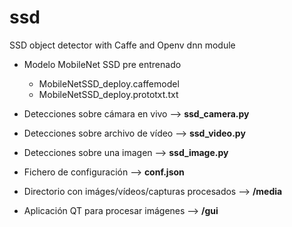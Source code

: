 # ssd
SSD object detector with Caffe and Openv dnn module

- Modelo MobileNet SSD pre entrenado
  - MobileNetSSD_deploy.caffemodel
  - MobileNetSSD_deploy.prototxt.txt
  
- Detecciones sobre cámara en vivo --> **ssd_camera.py**

- Detecciones sobre archivo de vídeo --> **ssd_video.py**

- Detecciones sobre una imagen --> **ssd_image.py**

- Fichero de configuración --> **conf.json**
 
- Directorio con imáges/vídeos/capturas procesados --> **/media**

- Aplicación QT para procesar imágenes --> **/gui**
